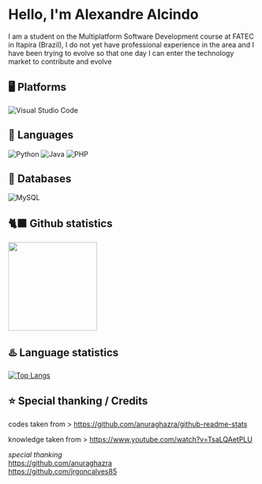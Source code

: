 # Hello, I'm Alexandre Alcindo

I am a student on the Multiplatform Software Development course at FATEC in Itapira (Brazil), I do not yet have professional experience in the area and I have been trying to evolve so that one day I can enter the technology market to contribute and evolve 
<!--the phrase above its translated by google translate, i am not fluent, i just know a `bit` [by the way, this line is by my own]-->
## 🖥 Platforms 

<!-- https://github.com/Ileriayo/markdown-badges
https://shields.io/badges
-->
![Visual Studio Code](https://img.shields.io/badge/Visual%20Studio%20Code-0078d7.svg?style=for-the-badge&logo=visual-studio-code&logoColor=white)


## 🐍 Languages

![Python](https://img.shields.io/badge/python-3670A0?style=for-the-badge&logo=python&logoColor=ffdd54)
![Java](https://img.shields.io/badge/java-%23ED8B00.svg?style=for-the-badge&logo=openjdk&logoColor=white)
![PHP](https://img.shields.io/badge/php-%23777BB4.svg?style=for-the-badge&logo=php&logoColor=white)
<!--![Javascript](https://img.shields.io/badge/javascript-ffff00)-->


## 💾 Databases

![MySQL](https://img.shields.io/badge/mysql-%2305a.svg?style=for-the-badge&logo=mysql&logoColor=white)

<!--![xandoliveira2's GitHub stats](https://github-readme-stats.vercel.app/api?username=xandoliveira2&show_icons=true&theme=nightowl)-->
  
## 🐈‍⬛ Github statistics
<img height=180em src="https://github-readme-stats.vercel.app/api?username=xandoliveira2&show_icons=true&theme=nightowl&count_private=true&include_all_commits=true">

<!--![xandoliveira2's GitHub stats](https://github-readme-stats.vercel.app/api?username=xandoliveira2&show_icons=true&theme=nightowl&count_private=true&include_all_commits=true)-->

## ♨️ Language statistics
[![Top Langs](https://github-readme-stats.vercel.app/api/top-langs/?username=xandoliveira2&layout=pie&hide=html,css&theme=nightowl)](https://github.com/xandoliveira2)  


## ⭐ Special thanking / Credits

codes taken from > https://github.com/anuraghazra/github-readme-stats

knowledge taken from > https://www.youtube.com/watch?v=TsaLQAetPLU

*special thanking*  
https://github.com/anuraghazra  
https://github.com/jrgoncalves85
